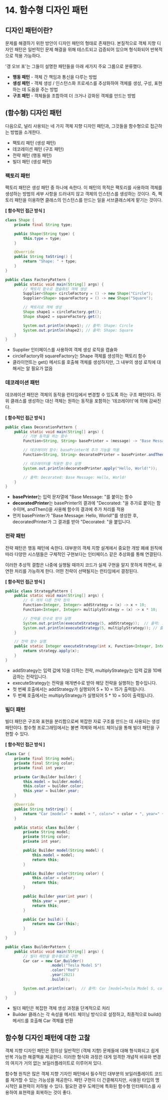 # 14. 함수형 디자인 패턴

## 디자인 패턴이란?
문제를 해결하기 위한 방안이 디자인 패턴의 형태로 존재한다.
본질적으로 객체 지향 디자인 패턴은 일반적인 문제 해결을 위해 테스트되고 검증되어 있으며 형식화되어 반복적으로 적용 가능하다.

'갱 오브 포'는 그들이 설명한 패턴들을 아래 세가지 주요 그룹으로 분류했다.

- **행동 패턴** - 객체 간 책임과 통신을 다루는 방법
- **생성 패턴** - 객체 생성 / 인스턴스화 프로세스를 추상화하여 객체를 생성, 구성, 표현하는 데 도움을 주는 방법
- **구조 패턴** - 객체들을 조합하여 더 크거나 강화된 객체를 만드는 방법

## (함수형) 디자인 패턴

다음으로, 널리 사용되는 네 가지 객체 지향 디자인 패턴과, 그것들을 함수형으로 접근하는 방법을 소개한다.

- 팩토리 패턴 (생성 패턴)
- 데코레이션 패턴 (구조 패턴)
- 전략 패턴 (행동 패턴)
- 빌더 패턴  (생성 패턴)

### 팩토리 패턴

팩토리 패턴은 생성 패턴 중 하나에 속한다. 
이 패턴의 목적은 팩토리를 사용하여 객체를 생성하는 방법의 세부 사항을 드러내지 않고 객체의 인스턴스를 생성하는 것이다.
즉, 팩토리 패턴을 이용하면 클래스의 인스턴스를 만드는 일을 서브클래스에게 맡기는 것이다.

**[ 함수적인 접근 방식 ]**

```java
class Shape {
    private final String type;

    public Shape(String type) {
        this.type = type;
    }

    @Override
    public String toString() {
        return "Shape: " + type;
    }
}

public class FactoryPattern {
    public static void main(String[] args) {
        // 팩토리 함수로 캡슐화된 객체 생성
        Supplier<Shape> circleFactory = () -> new Shape("Circle");
        Supplier<Shape> squareFactory = () -> new Shape("Square");

        // 팩토리로 객체 생성
        Shape shape1 = circleFactory.get();
        Shape shape2 = squareFactory.get();

        System.out.println(shape1); // 출력: Shape: Circle
        System.out.println(shape2); // 출력: Shape: Square
    }
}

```
- Supplier 인터페이스를 사용하여 객체 생성 로직을 캡슐화
- circleFactory와 squareFactory는 Shape 객체를 생성하는 팩토리 함수
- 클라이언트는 get() 메서드를 호출해 객체를 생성하지만, 그 내부의 생성 로직에 대해서는 알 필요가 없음

### 데코레이션 패턴

데코레이션 패턴은 객체의 동작을 런타임에서 변경할 수 있도록 하는 구조 패턴이다.
하위 클래스를 생성하는 대신 객체는 원하는 동작을 포함하는 '데코레이터'에 의해 감싸진다.

**[ 함수적인 접근 방식 ]**

```java
public class DecorationPattern {
    public static void main(String[] args) {
        // 기본 동작을 하는 함수
        Function<String, String> basePrinter = (message) -> "Base Message: " + message;

        // 데코레이터 함수: basePrinter에 추가 기능을 적용
        Function<String, String> decoratedPrinter = basePrinter.andThen((message) -> "Decorated: " + message);

        // 데코레이터를 적용한 함수 실행
        System.out.println(decoratedPrinter.apply("Hello, World!"));

        // 출력: Decorated: Base Message: Hello, World!
    }
}
```
- **basePrinter**는 입력 문자열에 "Base Message: "를 붙이는 함수
- **decoratedPrinter**는 basePrinter의 결과에 "Decorated: "을 추가로 붙이는 함수이며, andThen()을 사용해 함수의 결과에 추가 처리를 적용
- 먼저 basePrinter가 "Base Message: Hello, World!"를 생성한 후, decoratedPrinter가 그 결과를 받아 "Decorated: "을 붙입니다.

### 전략 패턴

전략 패턴은 행동 패턴에 속한다. 
대부분의 객체 지향 설계에서 중요한 개방 폐쇄 원칙에 따라 다양한 시스템들은 구체적인 구현보다는 인터페이스 같은 추상화를 통해 연결된다.

이러한 추상적 결합은 나중에 실행될 때까지 코드가 실제 구현을 알지 못하게 하면서, 유연한 처리를 가능하게 한다. 어떤 전략이 선택될지는 런타임에서 결정된다.

**[ 함수적인 접근 방식 ]**

```java
public class StrategyPattern {
    public static void main(String[] args) {
        // 두 개의 다른 전략 정의
        Function<Integer, Integer> addStrategy = (x) -> x + 10;
        Function<Integer, Integer> multiplyStrategy = (x) -> x * 10;

        // 전략을 인수로 받아 실행
        System.out.println(executeStrategy(5, addStrategy));  // 출력: 15
        System.out.println(executeStrategy(5, multiplyStrategy)); // 출력: 50
    }

    // 전략 함수 실행
    public static Integer executeStrategy(int x, Function<Integer, Integer> strategy) {
        return strategy.apply(x);
    }
}

```

- addStrategy는 입력 값에 10을 더하는 전략, multiplyStrategy는 입력 값을 10배 곱하는 전략입니다.
- executeStrategy는 전략을 매개변수로 받아 해당 전략을 실행하는 함수입니다.
- 첫 번째 호출에서는 addStrategy가 실행되어 5 + 10 = 15가 출력됩니다.
- 두 번째 호출에서는 multiplyStrategy가 실행되어 5 * 10 = 50이 출력됩니다.

### 빌더 패턴

빌더 패턴은 구조와 표현을 분리함으로써 복잡한 자료 구조를 만드는 데 사용되는 생성 패턴이다.
함수형 프로그래밍에서는 불변 객체와 메서드 체이닝을 통해 빌더 패턴을 구현할 수 있다.

**[ 함수적인 접근 방식 ]**

```java
class Car {
    private final String model;
    private final String color;
    private final int year;

    private Car(Builder builder) {
        this.model = builder.model;
        this.color = builder.color;
        this.year = builder.year;
    }

    @Override
    public String toString() {
        return "Car [model=" + model + ", color=" + color + ", year=" + year + "]";
    }

    public static class Builder {
        private String model;
        private String color;
        private int year;

        public Builder model(String model) {
            this.model = model;
            return this;
        }

        public Builder color(String color) {
            this.color = color;
            return this;
        }

        public Builder year(int year) {
            this.year = year;
            return this;
        }

        public Car build() {
            return new Car(this);
        }
    }
}

public class BuilderPattern {
    public static void main(String[] args) {
        // 빌더 패턴을 함수형으로 구현
        Car car = new Car.Builder()
                    .model("Tesla Model S")
                    .color("Red")
                    .year(2021)
                    .build();

        System.out.println(car);  // 출력: Car [model=Tesla Model S, color=Red, year=2021]
    }
}
```
- 빌더 패턴은 복잡한 객체 생성 과정을 단계적으로 처리
- Builder 클래스는 각 속성을 메서드 체이닝 방식으로 설정하고, 최종적으로 build() 메서드를 호출해 Car 객체를 반환

## 함수형 디자인 패턴에 대한 고찰
객체 지향 디자인 패턴은 정의상 일반적인 (객체 지향) 문제들에 대해 형식화되고 쉽게 반복 가능한 해결책을 제공한다.
이러한 형식화 과정은 대게 엄격한 개념적 비유와 변경의 여지가 거의 없는 보일러플레이트로 이루어져 있다.

함수형 원칙은 많은 객체 지향 기자인 패턴에서 필수적인 대부분의 보일러플레이트 코드를 제거할 수 있는 가능성을 제공한다.
패턴 구현이 더 간결해지지만, 사용된 타입의 명시적인 표현력이 저하될 수 있다.
필요한 경우 도메인에 특화된 함수형 인터페이스를 사용하여 표현력을 회복하는 것이 좋다.
